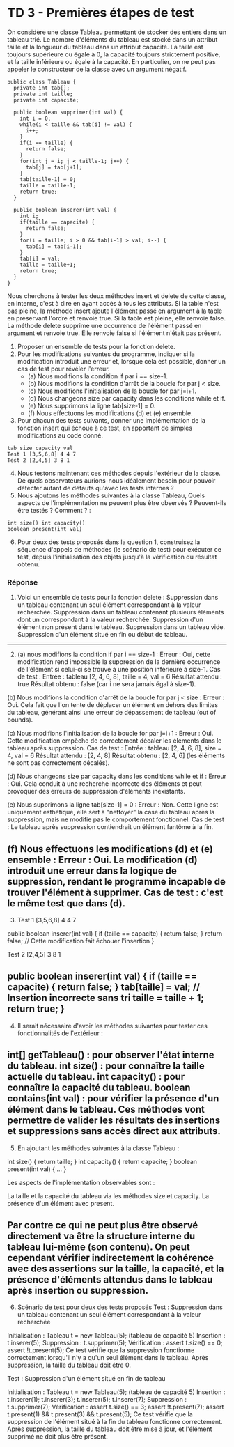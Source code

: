 # TD 3 - Premières étapes de test

On considère une classe Tableau permettant de stocker des entiers dans un tableau trié. Le nombre d'éléments du tableau est stocké dans un attribut taille et la longueur du tableau dans un attribut capacité. La taille est toujours supérieure ou égale à 0, la capacité toujours strictement positive, et la taille inférieure ou égale à la capacité. En particulier, on ne peut pas appeler le constructeur de la classe avec un argument négatif.

```
public class Tableau {
  private int tab[];
  private int taille;
  private int capacite;

  public boolean supprimer(int val) {
    int i = 0;
    while(i < taille && tab[i] != val) {
      i++;
    }
    if(i == taille) {
      return false;
    }
    for(int j = i; j < taille-1; j++) {
      tab[j] = tab[j+1];
    }
    tab[taille-1] = 0;
    taille = taille-1;
    return true;
  }

  public boolean inserer(int val) {
    int i;
    if(taille == capacite) {
      return false;
    }
    for(i = taille; i > 0 && tab[i-1] > val; i--) {
      tab[i] = tab[i-1];
    }
    tab[i] = val;
    taille = taille+1;
    return true;
  }
}
```

Nous cherchons à tester les deux méthodes insert et delete de cette classe, en interne, c'est à dire en ayant accès à tous les attributs. Si la table n'est pas pleine, la méthode insert ajoute l'élément passé en argument à la table en préservant l'ordre et renvoie true. Si la table est pleine, elle renvoie false. La méthode delete supprime une occurrence de l'élément passé en argument et renvoie true. Elle renvoie false si l'élément n'était pas présent.
1. Proposer un ensemble de tests pour la fonction delete.
2. Pour les modifications suivantes du programme, indiquer si la modification introduit une erreur et, lorsque cela est possible, donner un cas de test pour révéler l'erreur.
   * (a) Nous modifions la condition if par i == size-1.
   * (b) Nous modifions la condition d'arrêt de la boucle for par j < size.
   * (c) Nous modifions l'initialisation de la boucle for par j=i+1.
   * (d) Nous changeons size par capacity dans les conditions while et if.
   * (e) Nous supprimons la ligne tab[size-1] = 0.
   * (f) Nous effectuons les modifications (d) et (e) ensemble.
3. Pour chacun des tests suivants, donner une implémentation de la fonction insert qui échoue à ce test, en apportant de simples modifications au code donné.
```
tab size capacity val
Test 1 [3,5,6,8] 4 4 7
Test 2 [2,4,5] 3 8 1
```
4. Nous testons maintenant ces méthodes depuis l'extérieur de la classe. De quels observateurs aurions-nous idéalement besoin pour pouvoir détecter autant de défauts qu'avec les tests internes ?
5. Nous ajoutons les méthodes suivantes à la classe Tableau, Quels aspects de l'implémentation ne peuvent plus être observés ? Peuvent-ils être testés ? Comment ? :
```
int size() int capacity()
boolean present(int val)
```
6. Pour deux des tests proposés dans la question 1, construisez la séquence d'appels de méthodes (le scénario de test) pour exécuter ce test, depuis l'initialisation des objets jusqu'à la vérification du résultat obtenu.

### Réponse

1. Voici un ensemble de tests pour la fonction delete :
Suppression dans un tableau contenant un seul élément correspondant à la valeur recherchée.
Suppression dans un tableau contenant plusieurs éléments dont un correspondant à la valeur recherchée.
Suppression d'un élément non présent dans le tableau.
Suppression dans un tableau vide.
Suppression d'un élément situé en fin ou début de tableau.
 
---------------------------------------------------------------------------------------
2. (a) nous modifions la condition if par i == size-1 :
Erreur : Oui, cette modification rend impossible la suppression de la dernière occurrence de l'élément si celui-ci se trouve à une position inférieure à size-1.
Cas de test :
Entrée : tableau [2, 4, 6, 8], taille = 4, val = 6
Résultat attendu : true
Résultat obtenu : false (car i ne sera jamais égal à size-1).

(b) Nous modifions la condition d'arrêt de la boucle for par j < size : 
Erreur : Oui. Cela fait que l'on tente de déplacer un élément en dehors des limites du tableau, générant ainsi une erreur de dépassement de tableau (out of bounds).

(c) Nous modifions l'initialisation de la boucle for par j=i+1 : 
Erreur : Oui. Cette modification empêche de correctement décaler les éléments dans le tableau après suppression.
Cas de test :
Entrée : tableau [2, 4, 6, 8], size = 4, val = 6
Résultat attendu : [2, 4, 8]
Résultat obtenu : [2, 4, 6] (les éléments ne sont pas correctement décalés).

(d) Nous changeons size par capacity dans les conditions while et if :
Erreur : Oui. Cela conduit à une recherche incorrecte des éléments et peut provoquer des erreurs de suppression d'éléments inexistants.

(e) Nous supprimons la ligne tab[size-1] = 0 :
Erreur : Non. Cette ligne est uniquement esthétique, elle sert à "nettoyer" la case du tableau après la suppression, mais ne modifie pas le comportement fonctionnel.
Cas de test : Le tableau après suppression contiendrait un élément fantôme à la fin.

(f) Nous effectuons les modifications (d) et (e) ensemble : 
Erreur : Oui. La modification (d) introduit une erreur dans la logique de suppression, rendant le programme incapable de trouver l'élément à supprimer.
Cas de test : c'est le même test que dans (d).
------------------------------------------------------------------------------------
3. Test 1 [3,5,6,8] 4 4 7

public boolean inserer(int val) {
  if (taille == capacite) {
    return false;
  }
  return false; // Cette modification fait échouer l'insertion
}


Test 2 [2,4,5] 3 8 1

public boolean inserer(int val) {
  if (taille == capacite) {
    return false;
  }
  tab[taille] = val; // Insertion incorrecte sans tri
  taille = taille + 1;
  return true;
}
----------------------------------------------------------------------------

4. Il serait nécessaire d'avoir les méthodes suivantes pour tester ces fonctionnalités de l'extérieur :

int[] getTableau() : pour observer l'état interne du tableau.
int size() : pour connaître la taille actuelle du tableau.
int capacity() : pour connaître la capacité du tableau.
boolean contains(int val) : pour vérifier la présence d'un élément dans le tableau.
Ces méthodes vont permettre de valider les résultats des insertions et suppressions sans accès direct aux attributs.
------------------------------------------------------------------------------------

5. En ajoutant les méthodes suivantes à la classe Tableau :

int size() { return taille; }
int capacity() { return capacite; }
boolean present(int val) { ... }

Les aspects de l'implémentation observables sont :

La taille et la capacité du tableau via les méthodes size et capacity.
La présence d'un élément avec present.

Par contre ce qui ne peut plus être observé directement va être la structure interne du tableau lui-même (son contenu). On peut cependant vérifier indirectement la cohérence avec des assertions sur la taille, la capacité, et la présence d'éléments attendus dans le tableau après insertion ou suppression.
------------------------------------------------------------------------------------

6. Scénario de test pour deux des tests proposés
Test : Suppression dans un tableau contenant un seul élément correspondant à la valeur recherchée

Initialisation : Tableau t = new Tableau(5); (tableau de capacité 5)
Insertion : t.inserer(5);
Suppression : t.supprimer(5);
Vérification : assert t.size() == 0; assert !t.present(5);
Ce test vérifie que la suppression fonctionne correctement lorsqu'il n'y a qu'un seul élément dans le tableau. Après suppression, la taille du tableau doit être 0.

Test : Suppression d'un élément situé en fin de tableau

Initialisation : Tableau t = new Tableau(5); (tableau de capacité 5)
Insertion : t.inserer(1); t.inserer(3); t.inserer(5); t.inserer(7);
Suppression : t.supprimer(7);
Vérification : assert t.size() == 3; assert !t.present(7); assert t.present(1) && t.present(3) && t.present(5);
Ce test vérifie que la suppression de l'élément situé à la fin du tableau fonctionne correctement. Après suppression, la taille du tableau doit être mise à jour, et l'élément supprimé ne doit plus être présent.